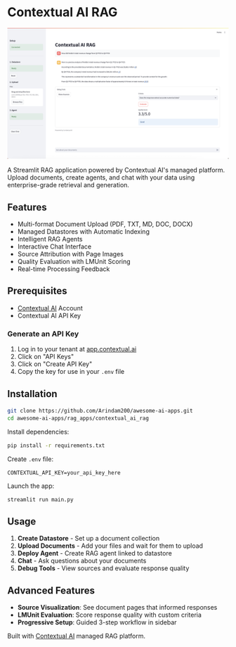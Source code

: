 # Contextual AI RAG

[![demo](./assets/screenshot.png)](./assets/demo.mov)

A Streamlit RAG application powered by Contextual AI's managed platform. Upload documents, create agents, and chat with your data using enterprise-grade retrieval and generation.

## Features

- Multi-format Document Upload (PDF, TXT, MD, DOC, DOCX)
- Managed Datastores with Automatic Indexing  
- Intelligent RAG Agents
- Interactive Chat Interface
- Source Attribution with Page Images
- Quality Evaluation with LMUnit Scoring
- Real-time Processing Feedback

## Prerequisites
- [Contextual AI](https://app.contextual.ai) Account
- Contextual AI API Key

### Generate an API Key
1. Log in to your tenant at [app.contextual.ai](https://app.contextual.ai)
2. Click on "API Keys"
3. Click on "Create API Key"
4. Copy the key for use in your `.env` file

## Installation

```bash
git clone https://github.com/Arindam200/awesome-ai-apps.git
cd awesome-ai-apps/rag_apps/contextual_ai_rag
```

Install dependencies:
```bash
pip install -r requirements.txt
```

Create `.env` file:
```
CONTEXTUAL_API_KEY=your_api_key_here
```

Launch the app:
```bash
streamlit run main.py
```

## Usage

1. **Create Datastore** - Set up a document collection
2. **Upload Documents** - Add your files and wait for them to upload  
3. **Deploy Agent** - Create RAG agent linked to datastore
4. **Chat** - Ask questions about your documents
5. **Debug Tools** - View sources and evaluate response quality

## Advanced Features

- **Source Visualization**: See document pages that informed responses
- **LMUnit Evaluation**: Score response quality with custom criteria
- **Progressive Setup**: Guided 3-step workflow in sidebar

Built with [Contextual AI](https://contextual.ai) managed RAG platform.